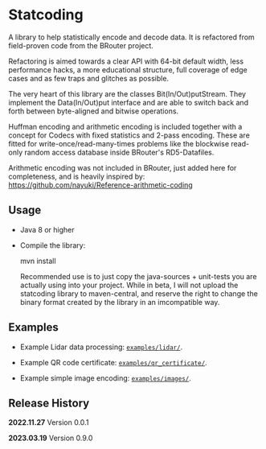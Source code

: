 Statcoding
==========

A library to help statistically encode and decode data. It is refactored from field-proven code from the BRouter project.

Refactoring is aimed towards a clear API with 64-bit default width, less performance hacks, a more educational structure, full coverage of edge cases and as few traps and glitches as possible.

The very heart of this library are the classes Bit(In/Out)putStream. They implement the Data(In/Out)put interface and are able to switch back and forth between byte-aligned and bitwise operations.

Huffman encoding and arithmetic encoding is included together with a concept for Codecs with fixed statistics and 2-pass encoding. These are fitted for write-once/read-many-times problems like the blockwise read-only random access database inside BRouter's RD5-Datafiles.

Arithmetic encoding was not included in BRouter, just added here for completeness, and is heavily inspired by: https://github.com/nayuki/Reference-arithmetic-coding


Usage
-----

 - Java 8 or higher

 - Compile the library:

   mvn install

   Recommended use is to just copy the java-sources + unit-tests you are actually using into your project.
   While in beta, I will not upload the statcoding library to maven-central, and reserve the right to change
   the binary format created by the library in an imcompatible way.


Examples
--------

 -  Example Lidar data processing:  [`examples/lidar/`](examples/lidar/).

 -  Example QR code certificate:  [`examples/qr_certificate/`](examples/qr_certificate/).

 -  Example simple image encoding:  [`examples/images/`](examples/images/).


Release History
---------------

**2022.11.27** Version 0.0.1

**2023.03.19** Version 0.9.0
